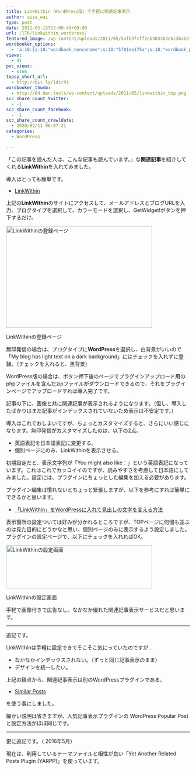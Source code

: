 ```yaml
---
title: LinkWithin（WordPress版）で手軽に関連記事表示
author: aiza_wai
type: post
date: 2011-05-15T13:00:49+09:00
url: /176/linkwithin_wordpress/
featured_image: /wp-content/uploads/2011/05/5afb9fcff2eb303384ebc3bab5168b14.png
wordbooker_options:
  - 'a:10:{s:18:"wordbook_noncename";s:10:"5f81ee175a";s:18:"wordbook_page_post";s:4:"-100";s:18:"wordbook_orandpage";s:1:"2";s:23:"wordbook_default_author";s:1:"1";s:23:"wordbook_extract_length";s:3:"256";s:19:"wordbook_actionlink";s:3:"300";s:26:"wordbooker_publish_default";s:2:"on";s:18:"wordbook_attribute";s:12:"無印発信";s:29:"wordbooker_status_update_text";s:35:": New blog post :  %title% - %link%";s:20:"wordbook_comment_get";s:2:"on";}'
views:
  - 41
pvc_views:
  - 6166
topsy_short_url:
  - http://bit.ly/ldcrXt
wordbooker_thumb:
  - http://64.der.tools/wp-content/uploads/2011/05/linkwithin_top.png
scc_share_count_twitter:
  - -1
scc_share_count_facebook:
  - -1
scc_share_count_crawldate:
  - 2020/02/11 06:07:21
categories:
  - WordPress

---
```

「この記事を読んだ人は、こんな記事も読んでいます。」な**関連記事**を紹介してくれる**LinkWithin**を入れてみました。  
<!--more-->

導入はとっても簡単です。

  * <a href="http://www.linkwithin.com/learn?ref=widget" target="_blank">LinkWithin</a>

上記の**LinkWithin**のサイトにアクセスして、メールアドレスとブログURLを入力、ブログタイプを選択して、カラーモードを選択し、GetWidget!ボタンを押下するだけ。

<div id="attachment_178" style="width: 410px" class="wp-caption aligncenter">
  <a href="https://mujiota.com/wp-content/uploads/2011/05/linkwithin.png"><img aria-describedby="caption-attachment-178" class="size-medium wp-image-178" title="LinkWithinの登録ページ" src="https://mujiota.com/wp-content/uploads/2011/05/linkwithin-400x278.png" alt="LinkWithinの登録ページ" width="400" height="278" srcset="https://mujiota.com/wp-content/uploads/2011/05/linkwithin-400x278.png 400w, https://mujiota.com/wp-content/uploads/2011/05/linkwithin.png 433w" sizes="(max-width: 400px) 100vw, 400px" /></a>
  
  <p id="caption-attachment-178" class="wp-caption-text">
    LinkWithinの登録ページ
  </p>
</div>

無印発信の場合は、ブログタイプに**WordPress**を選択し、白背景がいいので「My blog has light text on a dark background」にはチェックを入れずに登録。（チェックを入れると、黒背景）

WordPress版の場合は、ボタン押下後のページでプラグインアップロード用のphpファイルを含んだzipファイルがダウンロードできるので、それをプラグインページでアップロードすれば導入完了です。

記事の下に、画像と共に関連記事が表示されるようになります。（但し、導入したばかりはまだ記事がインデックスされていないため表示は不安定です。）

導入はこれでおしまいですが、ちょっとカスタマイズすると、さらにいい感じになります。無印発信がカスタマイズしたのは、以下の2点。

  * 英語表記を日本語表記に変更する。
  * 個別ページにのみ、LinkWithinを表示させる。

初期設定だと、表示文字列が「You might also like：」という英語表記になっています。これはこれでカッコイイのですが、読みやすさを考慮して日本語にしてみました。設定には、プラグインにちょっとした編集を加える必要があります。

プラグイン編集は慣れないとちょっと緊張しますが、以下を参考にすれば簡単にできるかと思います。

  * <a href="http://www.abi-station.com/p/1129" target="_blank">「LinkWithin」をWordPressに入れて見出しの文字を変える方法</a>

表示箇所の設定ついては好みが分かれるところですが、TOPページに何個も並ぶのは見た目的にどうかなと思い、個別ページのみに表示するよう設定しました。プラグインの設定ページで、以下にチェックを入れればOK。

<div id="attachment_177" style="width: 410px" class="wp-caption aligncenter">
  <a href="https://mujiota.com/wp-content/uploads/2011/05/linkwithin_settei.png"><img aria-describedby="caption-attachment-177" class="size-medium wp-image-177" title="LinkWithinの設定画面" src="https://mujiota.com/wp-content/uploads/2011/05/linkwithin_settei-400x118.png" alt="LinkWithinの設定画面" width="400" height="118" srcset="https://mujiota.com/wp-content/uploads/2011/05/linkwithin_settei-400x118.png 400w, https://mujiota.com/wp-content/uploads/2011/05/linkwithin_settei.png 470w" sizes="(max-width: 400px) 100vw, 400px" /></a>
  
  <p id="caption-attachment-177" class="wp-caption-text">
    LinkWithinの設定画面
  </p>
</div>

手軽で画像付きで広告なし。なかなか優れた関連記事表示サービスだと思います。

* * *

追記です。

LinkWithinは手軽に設定できてそこそこ気にっていたのですが…

  * なかなかインデックスされない。（ずっと同じ記事表示のまま）
  * デザインを統一したい。

上記の観点から、関連記事表示は別のWordPressプラグインである、

  * <a href="http://wordpress.org/extend/plugins/similar-posts/" target="_blank">Similar Posts</a>

を使う事にしました。

細かい説明は省きますが、人気記事表示プラグインの WordPress Popular Post と設定方法がほぼ同じです。

* * *

更に追記です。（ 2016年5月）

現在は、利用しているテーマファイルと相性が良い「Yet Another Related Posts Plugin (YARPP)」を使っています。